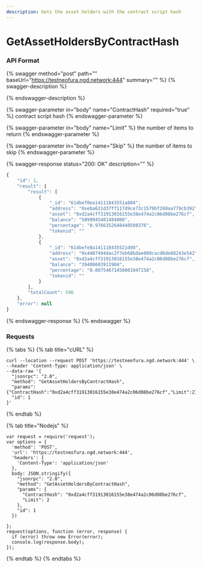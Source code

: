 ```yaml
---
description: Gets the asset holders with the contract script hash
---
```


# GetAssetHoldersByContractHash

### API Format

{% swagger method="post" path="" baseUrl="https://testneofura.ngd.network:444" summary="" %}
{% swagger-description %}

{% endswagger-description %}

{% swagger-parameter in="body" name="ContractHash" required="true" %}
contract script hash
{% endswagger-parameter %}

{% swagger-parameter in="body" name="Limit" %}
the number of items to return
{% endswagger-parameter %}

{% swagger-parameter in="body" name="Skip" %}
the number of items to skip
{% endswagger-parameter %}

{% swagger-response status="200: OK" description="" %}
```javascript
{
    "id": 1,
    "result": {
        "result": [
            {
                "_id": "614bef0ea14111843551a804",
                "address": "0xeba621d37ff117d9ce73c1579bf260aa779cb392",
                "asset": "0xd2a4cff31913016155e38e474a2c06d08be276cf",
                "balance": "5099945401484000",
                "percentage": "0.9766352648440508376",
                "tokenid": ""
            },
            {
                "_id": "614befe8a141118435521dd8",
                "address": "0x4487494dac2f7eb68bdae009cacd6de88243e542",
                "asset": "0xd2a4cff31913016155e38e474a2c06d08be276cf",
                "balance": "39408603911904",
                "percentage": "0.00754671458001047158",
                "tokenid": ""
            }
        ],
        "totalCount": 596
    },
    "error": null
}
```
{% endswagger-response %}
{% endswagger %}

### Requests

{% tabs %}
{% tab title="cURL" %}
```
curl --location --request POST 'https://testneofura.ngd.network:444' \
--header 'Content-Type: application/json' \
--data-raw '{
  "jsonrpc": "2.0",
  "method": "GetAssetHoldersByContractHash",
  "params": {"ContractHash":"0xd2a4cff31913016155e38e474a2c06d08be276cf","Limit":2},
  "id": 1
}'
```
{% endtab %}

{% tab title="Nodejs" %}
```
var request = require('request');
var options = {
  'method': 'POST',
  'url': 'https://testneofura.ngd.network:444',
  'headers': {
    'Content-Type': 'application/json'
  },
  body: JSON.stringify({
    "jsonrpc": "2.0",
    "method": "GetAssetHoldersByContractHash",
    "params": {
      "ContractHash": "0xd2a4cff31913016155e38e474a2c06d08be276cf",
      "Limit": 2
    },
    "id": 1
  })

};
request(options, function (error, response) {
  if (error) throw new Error(error);
  console.log(response.body);
});

```
{% endtab %}
{% endtabs %}

###
